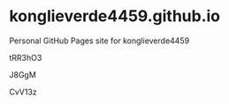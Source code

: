 # konglieverde4459.github.io
Personal GitHub Pages site for konglieverde4459












































tRR3hO3


J8GgM

CvV13z
